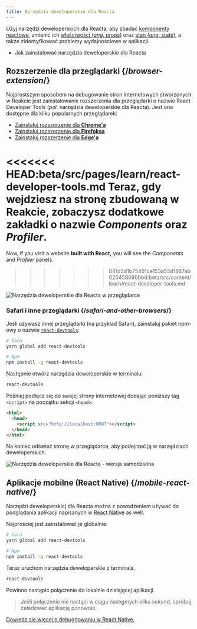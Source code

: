 ```yaml
---
title: Narzędzia deweloperskie dla Reacta
---
```


<Intro>

Użyj narzędzi deweloperskich dla Reacta, aby zbadać [komponenty reactowe](/learn/your-first-component), zmienić ich [właściwości (_ang._ props)](/learn/passing-props-to-a-component) oraz [stan (_ang._ state)](/learn/state-a-components-memory), a także zidentyfikować problemy wydajnościowe w aplikacji.

</Intro>

<YouWillLearn>

* Jak zainstalować narzędzia deweloperskie dla Reacta

</YouWillLearn>

## Rozszerzenie dla przeglądarki {/*browser-extension*/}

Najprostszym sposobem na debugowanie stron internetowych stworzonych w Reakcie jest zainstalowanie rozszerzenia dla przeglądarki o nazwie React Developer Tools (_pol._ narzędzia deweloperskie dla Reacta). Jest ono dostępne dla kilku popularnych przeglądarek:

- [Zainstaluj rozszerzenie dla **Chrome'a**](https://chrome.google.com/webstore/detail/react-developer-tools/fmkadmapgofadopljbjfkapdkoienihi?hl=en)
- [Zainstaluj rozszerzenie dla **Firefoksa**](https://addons.mozilla.org/en-US/firefox/addon/react-devtools/)
- [Zainstaluj rozszerzenie dla **Edge'a**](https://microsoftedge.microsoft.com/addons/detail/react-developer-tools/gpphkfbcpidddadnkolkpfckpihlkkil)

<<<<<<< HEAD:beta/src/pages/learn/react-developer-tools.md
Teraz, gdy wejdziesz na stronę **zbudowaną w Reakcie**, zobaczysz dodatkowe zakładki o nazwie _Components_ oraz _Profiler_.
=======
Now, if you visit a website **built with React,** you will see the _Components_ and _Profiler_ panels.
>>>>>>> 841d3d1b75491ce153a53d1887ab020458090bbd:beta/src/content/learn/react-developer-tools.md

![Narzędzia deweloperskie dla Reacta w przeglądarce](/images/docs/react-devtools-extension.png)

### Safari i inne przeglądarki {/*safari-and-other-browsers*/}

Jeśli używasz innej przeglądarki (na przykład Safari), zainstaluj pakiet npm-owy o nazwie [`react-devtools`](https://www.npmjs.com/package/react-devtools):

```bash
# Yarn
yarn global add react-devtools

# Npm
npm install -g react-devtools
```

Następnie otwórz narzędzia deweloperskie w terminalu:

```bash
react-devtools
```

Później podłącz się do swojej strony internetowej dodając poniższy tag `<script>` na początku sekcji `<head>`:

```html {3}
<html>
  <head>
    <script src="http://localhost:8097"></script>
  </head>
</html>
```

Na koniec odśwież stronę w przeglądarce, aby podejrzeć ją w narzędziach deweloperskich.

![Narzędzia deweloperskie dla Reacta - wersja samodzielna](/images/docs/react-devtools-standalone.png)

## Aplikacje mobilne (React Native) {/*mobile-react-native*/}

Narzędzi deweloperskicj dla Reacta można z powodzeniem używać do podglądania aplikacji napisanych w [React Native](https://reactnative.dev/) as well.

Najprościej jest zainstalować je globalnie:

```bash
# Yarn
yarn global add react-devtools

# Npm
npm install -g react-devtools
```

Teraz uruchom narzędzia deweloperskie z terminala.

```bash
react-devtools
```

Powinno nastąpić połączenie do lokalnie działającej aplikacji.

> Jeśli połączenie nie nastąpi w ciągu następnych kilku sekund, spróbuj załadować aplikację ponownie.

[Dowiedz się więcej o debuggowaniu w React Native.](https://reactnative.dev/docs/debugging)
